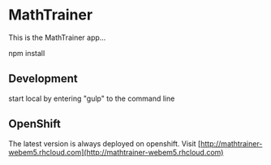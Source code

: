 # MathTrainer
This is the MathTrainer app... 

npm install



## Development
start local by entering "gulp" to the command line

## OpenShift
The latest version is always deployed on openshift.
Visit [http://mathtrainer-webem5.rhcloud.com](http://mathtrainer-webem5.rhcloud.com)